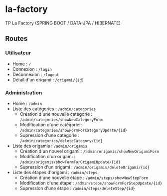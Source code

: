 # la-factory
TP La Factory (SPRING BOOT / DATA-JPA / HIBERNATE)

## Routes
### Utilisateur
- Home : ```/```
- Connexion : ```/login```
- Déconnexion : ```/logout```
- Détail d'un origami : ```/origami/{id}```

### Administration
- Home : ```/admin```
- Liste des catégories : ```/admin/categories```
  - Création d'une nouvelle catégorie : ```/admin/categories/showNewCategoryForm```
  - Modification d'une catégorie : ```/admin/categories/showFormForCategoryUpdate/{id}```
  - Supression d'une catégorie : ```/admin/categories/deleteCategory/{id}```
- Liste des origamis : ```/admin/origamis```
  - Création d'un nouvel origami : ```/admin/origamis/showNewOrigamiForm```
  - Modification d'un origami : ```/admin/origamis/showFormForOrigamiUpdate/{id}```
  - Supression d'un origami : ```/admin/origamis/deleteOrigami/{id}```
- Liste des étapes d'origami : ```/admin/steps```
  - Création d'une nouvelle étape : ```/admin/steps/showNewStepForm```
  - Modification d'une étape : ```/admin/steps/showFormForStepUpdate/{id}```
  - Supression d'une étape : ```/admin/steps/deleteStep/{id}```
